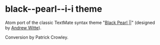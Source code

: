 # black--pearl--i-i theme

Atom port of the classic TextMate syntax theme "[Black Pearl ||](http://blog.case.edu/ajw33/2006/03/22/black_pearl_textmate_theme)" (designed by [Andrew Witte](https://github.com/ajwitte)).

Conversion by Patrick Crowley.
